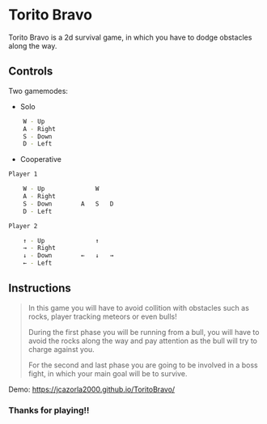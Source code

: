 # Torito Bravo

Torito Bravo is a 2d survival game, in which you have to dodge obstacles along the way.

## Controls

Two gamemodes:

- Solo
```sh
    W - Up
    A - Right
    S - Down
    D - Left
```

- Cooperative
```sh
Player 1

    W - Up              W
    A - Right       
    S - Down        A   S   D
    D - Left

Player 2

    ↑ - Up              ↑           
    → - Right
    ↓ - Down        ←   ↓   → 
    ← - Left
```

## Instructions

> In this game you will have to avoid collition with obstacles such as rocks, player tracking meteors or even bulls!
> 
> During the first phase you will be running from a bull, you will have to avoid the rocks along the way and pay attention as the bull will try to charge against you.
>
> For the second and last phase you are going to be involved in a boss fight, in which your main goal will be to survive.

Demo: https://jcazorla2000.github.io/ToritoBravo/

### Thanks for playing!!